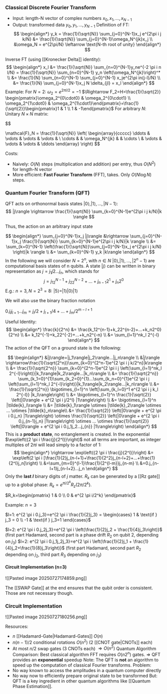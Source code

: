 ### Classical Discrete Fourier Transform
- Input: length-N vector of complex numbers $x_0,x_1,…,x_{N-1}$
- Output: transformed data $y_0,y_1,…,y_{N-1}$
Definition of FT:
$$
\begin{align*}
y_k = \frac{1}{\sqrt{N}} \sum_{j=0}^{N-1}x_j e^{2\pi i j k/N} &= \frac{1}{\sqrt{N}} \sum_{j=0}^{N-1}\omega_N^{jk}x_j \\
&\omega_N = e^{2\pi/N} \leftarrow \text{N-th root of unity}
\end{align*}
$$

Inverse FT (using [[Kronecker Delta]] identity):
$$
\begin{align*}
x_l &= \frac{1}{\sqrt{N}} \sum_{n=0}^{N-1}y_ne^{-2 \pi i n l/N} = \frac{1}{\sqrt{N}} \sum_{n=0}^{N-1} y_n \left(\omega_N^{jk}\right)^* \\
&= \frac{1}{N} \sum_{n=0}^{N-1} \sum_{j=0}^{N-1} x_je^{2\pi in(j-l)/N} \\
&= \frac{1}{N} \sum_{j=0}^{N-1}x_j N \delta_{jl} = x_l
\end{align*}
$$
Example: For $N=2$: $\omega_2=e^{2 \pi i /2}=-1$
$\Rightarrow F_2=H=\frac{1}{\sqrt{2}} \begin{pmatrix}\omega_2^{0\cdot0} & \omega_2^{0\cdot1} \\ \omega_2^{1\cdot0} & \omega_2^{1\cdot1}\end{pmatrix}=\frac{1}{\sqrt{2}}\begin{pmatrix}1 & 1 \\ 1 & -1\end{pmatrix}$
For arbitrary $N$: Unitary $N \times N$ matrix:

$$

\mathcal{F}_N = \frac{1}{\sqrt{N}} \left(
\begin{array}{ccccc}
\ddots & \vdots & \vdots & \vdots & \\
\cdots & & \omega_N^{jk} & & \cdots \\
& \vdots & \vdots & \vdots & \ddots
\end{array}
\right)
$$

Costs:
- Naively: $O(N)$ steps (multiplication and addition) per entry, thus $O(N^2)$ for length-N vector
- More efficient: **Fast Fourier Transform** (FFT), takes. Only $O(N\log N)$ steps.

### Quantum Fourier Transform (QFT)
QFT acts on orthonormal basis states $|0\rangle,|1\rangle,…,|N-1\rangle$:
$$
|j\rangle \rightarrow \frac{1}{\sqrt{N}} \sum_{k=0}^{N-1}e^{2\pi i j k/N}|k \rangle
$$

Thus, the action on an arbitrary input state

$$
\begin{align*}
\sum_{j=0}^{N-1}x_j |j\rangle &\rightarrow \sum_{j=0}^{N-1}x_j \frac{1}{\sqrt{N}} \sum_{k=0}^{N-1}e^{2\pi i j k/N}|k \rangle \\
&= \sum_{k=0}^{N-1} \left(\frac{1}{\sqrt{N}}\sum_{j=0}^{N-1}x_j e^{2\pi i j k/N} \right)|k \rangle \\
&= \sum_{k=0}^{N-1} y_k |k\rangle
\end{align*}
$$
In the following we will consider $N=2^n$, with $n \in N$ $|0\rangle,|1\rangle,…,|2^n-1\rangle$ are computational basis states of n qubits.
A state $|j\rangle$ can be written in binary representation as $j=j_1j2…j_n$, which stands for
$$
j=j_12^{N-1}+j_22^{N-2} + … + j_{n-1}2^1+j_n2^0
$$
E.g.: $n=3,N=2^3=8$: $|5\rangle=|1\rangle|0\rangle|1\rangle$

We will also use the binary fraction notation

$0.j_lj_{l+1}…j_m=j_l/2 + j_{l+1}/4 + … + j_m/2^{m-l+1}$

Useful Identity:
$$
\begin{align*}
\frac{k}{2^n} &= \frac{k_12^{n-1}+k_22^{n-2}+…+k_n2^0}{2^n} \\
&= k_12^{-1}+k_22^{-2}+…+k_n2^{-n} \\
&= \sum_{l=1}^nk_l 2^{-l}
\end{align*}
$$
The action of the QFT on a ground state is the following:

$$
\begin{align*}
&|j\rangle=|j_1\rangle|j_2\rangle…|j_n\rangle \\
&|j\rangle \rightarrow\frac{1}{\sqrt{2^n}}\sum_{k=0}^{2^n-1}e^{2 \pi i j k/2^n}|k\rangle \\
&= \frac{1}{\sqrt{2^n}} \sum_{k=0}^{2^n-1}e^{2 \pi i j \left(\sum_{l=1}^nk_l 2^{-l}\right)}|k_1\rangle|k_2\rangle…|k_n\rangle \\
&= \frac{1}{\sqrt{2^n}} \sum_{k_1=0}^{1}\sum_{k_2=0}^{1}…\sum_{k_n=0}^{1}e^{2 \pi i j \left(\sum_{l=1}^nk_l 2^{-l}\right)}|k_1\rangle|k_2\rangle…|k_n\rangle \\
&= \frac{1}{\sqrt{2^n}} \bigotimes_{l=1}^n \left[\sum_{k_l=0}^1 e^{2 \pi i j k_l 2^{-l}} |k_l\rangle\right] \\
&= \bigotimes_{l=1}^n \frac{1}{\sqrt{2}} \left(|0\rangle + e^{2 \pi i j/2^l} |1\rangle\right) \\
&= \bigotimes_{l=1}^n |\tilde{k}_l\rangle \\
&= |\tilde{k}_1\rangle \otimes |\tilde{k}_2\rangle \otimes … \otimes |\tilde{k}_n\rangle\\
&= \frac{1}{\sqrt{2}} \left(|0\rangle + e^{2 \pi i 0.j_n} |1\rangle\right) \otimes \frac{1}{\sqrt{2}} \left(|0\rangle + e^{2 \pi i 0.j_{n-1}j_n} |1\rangle\right) \otimes … \otimes \frac{1}{\sqrt{2}} \left(|0\rangle + e^{2 \pi i 0.j_1j_2…j_{n}} |1\rangle\right)
\end{align*}
$$
This is a **product state**, no entanglement is created. In the exponential $\exp\left({2 \pi i \frac{j}{2^l}}\right)$ not all terms are important, as integer multiples of $2 \pi i$ will lead simply to a factor of 1:
$$
\begin{align*}
\rightarrow \exp\left({2 \pi i \frac{j}{2^l}}\right) &= \exp\left(2 \pi i [\frac{1}{2}j_{n-l+1}+\frac{1}{2^2}j_{n-l+2}+…+\frac{1}{2^l}j_n]\right) \\
&=\sum_{m=0}^{l-1}\frac{1}{2^{l-m}}j_{n-m} \\ 
&=0.j_{n-l+1}j_{n-l+2}…j_n
\end{align*}
$$
Only the **last $l$** binary digits of $j$ matter.
$R_k$ can be generated by a [[Rz gate]] up to a global phase: $R_k=e^{\pi i/2^k} R_z(2 \pi/2^k)$. 

$R_k=\begin{pmatrix} 1 & 0 \\ 0 & e^{2 \pi i/2^k} \end{pmatrix}$

Example: $n=3$

$l=1: e^{2 \pi i 0.j_3}=e^{2 \pi i \frac{1}{2}j_3} = \begin{cases} 1 & \text{if } j_3 = 0 \\ -1 & \text{if } j_3=1 \end{cases}$   

$l=2: e^{2 \pi i 0.j_2j_3}=e^{2 \pi i \left(\frac{1}{2}j_2 + \frac{1}{4}j_3\right)}$ (first part Hadamard, second part is a phase drift $R_2$ on qubit 2, depending on $j_3$) 
$l=2: e^{2 \pi i 0.j_1j_2j_3}=e^{2 \pi i \left(\frac{1}{2}j_1 + \frac{1}{4}j_2+\frac{1}{8}j_3\right)}$ (first part Hadamard, second part $R_2$ depending on $j_2$, third part $R_3$ depending on $j_3$) 
#### Circuit Implementation (n=3)
![[Pasted image 20250727174859.png]]

The [[SWAP Gate]] at the end ensures that the qubit order is consistent. Those are not necessary though.

### Circuit Implementation
![[Pasted image 20250727180256.png]]

Resources:
- $n$ [[Hadamard-Gate|Hadamard-Gates]] $O(n)$
- $n(n-1)/2$ conditional rotations $O(n^2)$ (2 [[CNOT gate|CNOTs]] each)
- At most $n/2$ swap gates (3 CNOTs each)
$\Rightarrow O(n^2)$ Quantum Algorithm
Comparison: Best classical algorithm FFT requires $O(n2^n)$ gates.
$\Rightarrow$ QFT provides an **exponential** speedup
Note:
The QFT is **not** an algorithm to speed up the computation of classical Fourier transforms.
Problem:
- No way known to access the amplitudes in a quantum computer directly
- No way now to efficiently prepare original state to be transformed
But: QFT is a key ingredient in other quantum algorithms like [[Quantum Phase Estimation]].